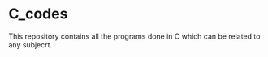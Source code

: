 # C_codes
This repository contains all the programs done in C which can be related to any subjecrt.
